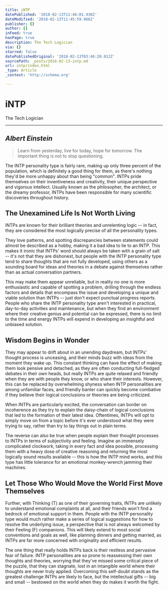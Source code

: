 ```yaml
---
title: iNTP
datePublished: '2018-02-13T11:46:01.930Z'
dateModified: '2018-02-13T11:45:59.966Z'
publisher: {}
author: []
inFeed: true
hasPage: true
description: The Tech Logician
via: {}
starred: false
datePublishedOriginal: '2018-02-13T03:46:20.012Z'
sourcePath: _posts/2018-02-13-intp.md
url: intp/index.html
_type: Article
_context: 'http://schema.org'

---
```

# iNTP

The Tech Logician

---

## _Albert Einstein_

> Learn from yesterday, live for today, hope for tomorrow. The important thing is not to stop questioning.

The INTP personality type is fairly rare, making up only three percent of the population, which is definitely a good thing for them, as there's nothing they'd be more unhappy about than being "common". INTPs pride themselves on their inventiveness and creativity, their unique perspective and vigorous intellect. Usually known as the philosopher, the architect, or the dreamy professor, INTPs have been responsible for many scientific discoveries throughout history.

## **The Unexamined Life Is Not Worth Living**

INTPs are known for their brilliant theories and unrelenting logic -- in fact, they are considered the most logically precise of all the personality types.

They love patterns, and spotting discrepancies between statements could almost be described as a hobby, making it a bad idea to lie to an INTP. This makes it ironic that INTPs' word should always be taken with a grain of salt -- it's not that they are dishonest, but people with the INTP personality type tend to share thoughts that are not fully developed, using others as a sounding board for ideas and theories in a debate against themselves rather than as actual conversation partners.

This may make them appear unreliable, but in reality no one is more enthusiastic and capable of spotting a problem, drilling through the endless factors and details that encompass the issue and developing a unique and viable solution than INTPs -- just don't expect punctual progress reports. People who share the INTP personality type aren't interested in practical, day-to-day activities and maintenance, but when they find an environment where their creative genius and potential can be expressed, there is no limit to the time and energy INTPs will expend in developing an insightful and unbiased solution.

## **Wisdom Begins in Wonder**

They may appear to drift about in an unending daydream, but INTPs' thought process is unceasing, and their minds buzz with ideas from the moment they wake up. This constant thinking can have the effect of making them look pensive and detached, as they are often conducting full-fledged debates in their own heads, but really INTPs are quite relaxed and friendly when they are with people they know, or who share their interests. However, this can be replaced by overwhelming shyness when INTP personalities are among unfamiliar faces, and friendly banter can quickly become combative if they believe their logical conclusions or theories are being criticized.

When INTPs are particularly excited, the conversation can border on incoherence as they try to explain the daisy-chain of logical conclusions that led to the formation of their latest idea. Oftentimes, INTPs will opt to simply move on from a topic before it's ever understood what they were trying to say, rather than try to lay things out in plain terms.

The reverse can also be true when people explain their thought processes to INTPs in terms of subjectivity and feeling. Imagine an immensely complicated clockwork, taking in every fact and idea possible, processing them with a heavy dose of creative reasoning and returning the most logically sound results available -- this is how the INTP mind works, and this type has little tolerance for an emotional monkey-wrench jamming their machines.

## **Let Those Who Would Move the World First Move Themselves**

Further, with Thinking (T) as one of their governing traits, INTPs are unlikely to understand emotional complaints at all, and their friends won't find a bedrock of emotional support in them. People with the INTP personality type would much rather make a series of logical suggestions for how to resolve the underlying issue, a perspective that is not always welcomed by their Feeling (F) companions. This will likely extend to most social conventions and goals as well, like planning dinners and getting married, as INTPs are far more concerned with originality and efficient results.

The one thing that really holds INTPs back is their restless and pervasive fear of failure. INTP personalities are so prone to reassessing their own thoughts and theories, worrying that they've missed some critical piece of the puzzle, that they can stagnate, lost in an intangible world where their thoughts are never truly applied. Overcoming this self-doubt stands as the greatest challenge INTPs are likely to face, but the intellectual gifts -- big and small -- bestowed on the world when they do makes it worth the fight.